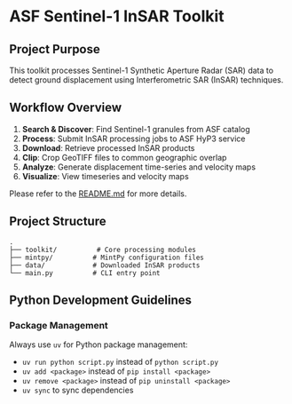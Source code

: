 # ASF Sentinel-1 InSAR Toolkit

## Project Purpose

This toolkit processes Sentinel-1 Synthetic Aperture Radar (SAR) data to detect ground displacement using Interferometric SAR (InSAR) techniques.

## Workflow Overview

1. **Search & Discover**: Find Sentinel-1 granules from ASF catalog
2. **Process**: Submit InSAR processing jobs to ASF HyP3 service
3. **Download**: Retrieve processed InSAR products
4. **Clip**: Crop GeoTIFF files to common geographic overlap
5. **Analyze**: Generate displacement time-series and velocity maps
6. **Visualize**: View timeseries and velocity maps

Please refer to the [README.md](README.md) for more details.

## Project Structure

```
.
├── toolkit/          # Core processing modules
├── mintpy/          # MintPy configuration files
├── data/            # Downloaded InSAR products
└── main.py          # CLI entry point
```

## Python Development Guidelines

### Package Management
Always use `uv` for Python package management:
- `uv run python script.py` instead of `python script.py`
- `uv add <package>` instead of `pip install <package>`
- `uv remove <package>` instead of `pip uninstall <package>`
- `uv sync` to sync dependencies

